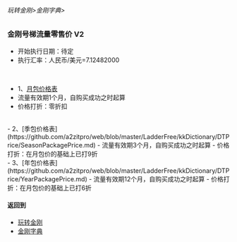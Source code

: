 ###### 玩转金刚>金刚字典>
### 金刚号梯流量零售价 V2
- 开始执行日期：待定
- 执行汇率：人民币/美元=7.12482000
<br>

- 1、[月包价格表](https://github.com/a2zitpro/web/blob/master/LadderFree/kkDictionary/DTPrice/MonthPackagePrice.md)
- 流量有效期1个月，自购买成功之时起算
- 价格打折：零折扣
<br>
- 2、[季包价格表](https://github.com/a2zitpro/web/blob/master/LadderFree/kkDictionary/DTPrice/SeasonPackagePrice.md)
- 流量有效期3个月，自购买成功之时起算
- 价格打折：在月包价的基础上已打9折
<br>
- 3、[年包价格表](https://github.com/a2zitpro/web/blob/master/LadderFree/kkDictionary/DTPrice/YearPackagePrice.md)
- 流量有效期12个月，自购买成功之时起算
- 价格打折：在月包价的基础上已打6折



#### 返回到
- [玩转金刚](https://github.com/a2zitpro/web/blob/master/LadderFree/A.md)
- [金刚字典](https://github.com/a2zitpro/web/blob/master/LadderFree/kkDictionary/KKDictionary.md)
